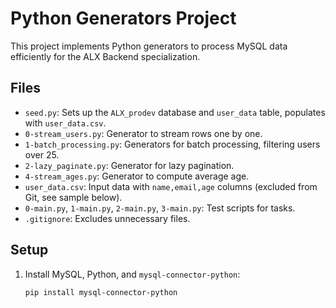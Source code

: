# Python Generators Project

This project implements Python generators to process MySQL data efficiently for the ALX Backend specialization.

## Files
- `seed.py`: Sets up the `ALX_prodev` database and `user_data` table, populates with `user_data.csv`.
- `0-stream_users.py`: Generator to stream rows one by one.
- `1-batch_processing.py`: Generators for batch processing, filtering users over 25.
- `2-lazy_paginate.py`: Generator for lazy pagination.
- `4-stream_ages.py`: Generator to compute average age.
- `user_data.csv`: Input data with `name,email,age` columns (excluded from Git, see sample below).
- `0-main.py`, `1-main.py`, `2-main.py`, `3-main.py`: Test scripts for tasks.
- `.gitignore`: Excludes unnecessary files.

## Setup
1. Install MySQL, Python, and `mysql-connector-python`:
   ```bash
   pip install mysql-connector-python